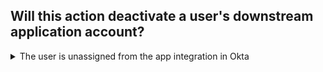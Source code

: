 ## Will this action deactivate a user's downstream application account?

<details>
  <summary>The user is unassigned from the app integration in Okta</summary>
<p>
  Yes
</p>
</details>
